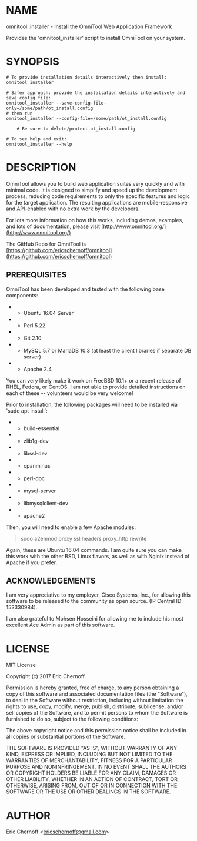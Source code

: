 # NAME

omnitool::installer - Install the OmniTool Web Application Framework

Provides the 'omnitool\_installer' script to install OmniTool on your system.

# SYNOPSIS

    # To provide installation details interactively then install:
    omnitool_installer

    # Safer approach: provide the installation details interactively and save config file:
    omnitool_installer --save-config-file-only=/some/path/ot_install.config
    # then run
    omnitool_installer --config-file=/some/path/ot_install.config

        # Be sure to delete/protect ot_install.config

    # To see help and exit:
    omnitool_installer --help

# DESCRIPTION

OmniTool allows you to build web application suites very quickly and with minimal code.  It is
designed to simplify and speed up the development process, reducing code requirements to only
the specific features and logic for the target application.  The resulting applications are
mobile-responsive and API-enabled with no extra work by the developers.

For lots more information on how this works, including demos, examples, and lots of documentation,
please visit [http://www.omnitool.org/](http://www.omnitool.org/)

The GitHub Repo for OmniTool is [https://github.com/ericschernoff/omnitool](https://github.com/ericschernoff/omnitool)

## PREREQUISITES

OmniTool has been developed and tested with the following base components:

- - Ubuntu 16.04 Server
- - Perl 5.22
- - Git 2.10
- - MySQL 5.7 or MariaDB 10.3 (at least the client libraries if separate DB server)
- - Apache 2.4

You can very likely make it work on FreeBSD 10.1+ or a recent release of RHEL, Fedora, or CentOS.  I am not able
to provide detailed instructions on each of these -- volunteers would be very welcome!

Prior to installation, the following packages will need to be installed via 'sudo apt install':

- - build-essential
- - zlib1g-dev
- - libssl-dev
- - cpanminus
- - perl-doc
- - mysql-server
- - libmysqlclient-dev
- - apache2

Then, you will need to enable a few Apache modules:

> sudo a2enmod proxy ssl headers proxy\_http rewrite

Again, these are Ubuntu 16.04 commands.  I am quite sure you can make this work with the other BSD, Linux
flavors, as well as with Nginix instead of Apache if you prefer.

## ACKNOWLEDGEMENTS

I am very appreciative to my employer, Cisco Systems, Inc., for allowing this software to be
released to the community as open source.  (IP Central ID: 153330984).

I am also grateful to Mohsen Hosseini for allowing me to include his most excellent Ace
Admin as part of this software.

# LICENSE

MIT License

Copyright (c) 2017 Eric Chernoff

Permission is hereby granted, free of charge, to any person obtaining a copy
of this software and associated documentation files (the "Software"), to deal
in the Software without restriction, including without limitation the rights
to use, copy, modify, merge, publish, distribute, sublicense, and/or sell
copies of the Software, and to permit persons to whom the Software is
furnished to do so, subject to the following conditions:

The above copyright notice and this permission notice shall be included in all
copies or substantial portions of the Software.

THE SOFTWARE IS PROVIDED "AS IS", WITHOUT WARRANTY OF ANY KIND, EXPRESS OR
IMPLIED, INCLUDING BUT NOT LIMITED TO THE WARRANTIES OF MERCHANTABILITY,
FITNESS FOR A PARTICULAR PURPOSE AND NONINFRINGEMENT. IN NO EVENT SHALL THE
AUTHORS OR COPYRIGHT HOLDERS BE LIABLE FOR ANY CLAIM, DAMAGES OR OTHER
LIABILITY, WHETHER IN AN ACTION OF CONTRACT, TORT OR OTHERWISE, ARISING FROM,
OUT OF OR IN CONNECTION WITH THE SOFTWARE OR THE USE OR OTHER DEALINGS IN THE
SOFTWARE.

# AUTHOR

Eric Chernoff &lt;ericschernoff@gmail.com>
